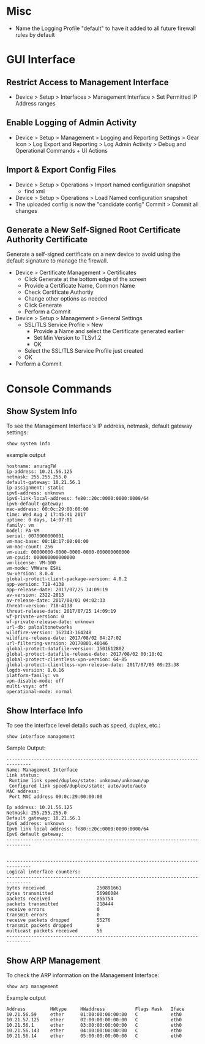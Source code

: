# Misc
- Name the Logging Profile "default" to have it added to all future firewall rules by default


# GUI Interface

## Restrict Access to Management Interface
- Device > Setup > Interfaces > Management Interface > Set Permitted IP Address ranges

## Enable Logging of Admin Activity
- Device > Setup > Management > Logging and Reporting Settings > Gear Icon > Log Export and Reporting > Log Admin Activity > Debug and Operational Commands + UI Actions

## Import & Export Config Files
- Device > Setup > Operations > Import named configuration snapshot
  - find xml
- Device > Setup > Operations > Load Named configuration snapshot
- The uploaded config is now the "candidate config"
Commit > Commit all changes

## Generate a New Self-Signed Root Certificate Authority Certificate
Generate a self-signed certificate on a new device to avoid using the default signature to manage the firewall.
- Device > Certificate Management > Certificates
  - Click Generate at the bottom edge of the screen
  - Provide a Certificate Name, Common Name
  - Check Certificate Authortiy
  - Change other options as needed
  - Click Generate
  - Perform a Commit
- Device > Setup > Management > General Settings
  - SSL/TLS Service Profile > New
    - Provide a Name and select the Certificate generated earlier
    - Set Min Version to TLSv1.2
    - OK
  - Select the SSL/TLS Service Profile just created
  - OK
- Perform a Commit

# Console Commands

## Show System Info

To see the Management Interface's IP address, netmask, default gateway settings:

```show system info```

example output
```
hostname: anuragFW
ip-address: 10.21.56.125
netmask: 255.255.255.0
default-gateway: 10.21.56.1
ip-assignment: static
ipv6-address: unknown
ipv6-link-local-address: fe80::20c:0000:0000:0000/64
ipv6-default-gateway:
mac-address: 00:0c:29:00:00:00
time: Wed Aug 2 17:45:41 2017
uptime: 0 days, 14:07:01
family: vm
model: PA-VM
serial: 0070000000001
vm-mac-base: 00:1B:17:00:00:00
vm-mac-count: 256
vm-uuid: 00000000-0000-0000-0000-000000000000
vm-cpuid: 000000000000000
vm-license: VM-100
vm-mode: VMWare ESXi
sw-version: 8.0.4
global-protect-client-package-version: 4.0.2
app-version: 718-4138
app-release-date: 2017/07/25 14:09:19
av-version: 2322-2813
av-release-date: 2017/08/01 04:02:33
threat-version: 718-4138
threat-release-date: 2017/07/25 14:09:19
wf-private-version: 0
wf-private-release-date: unknown
url-db: paloaltonetworks
wildfire-version: 162343-164248
wildfire-release-date: 2017/08/02 04:27:02
url-filtering-version: 20170801.40146
global-protect-datafile-version: 1501612802
global-protect-datafile-release-date: 2017/08/02 00:10:02
global-protect-clientless-vpn-version: 64-85
global-protect-clientless-vpn-release-date: 2017/07/05 09:23:38
logdb-version: 8.0.16
platform-family: vm
vpn-disable-mode: off
multi-vsys: off
operational-mode: normal
```

## Show Interface Info

To see the interface level details such as speed, duplex, etc.:

```
show interface management
```

Sample Output:

```
-------------------------------------------------------------------------------
Name: Management Interface
Link status:
 Runtime link speed/duplex/state: unknown/unknown/up
 Configured link speed/duplex/state: auto/auto/auto
MAC address:
 Port MAC address 00:0c:29:00:00:00

Ip address: 10.21.56.125
Netmask: 255.255.255.0
Default gateway: 10.21.56.1
Ipv6 address: unknown
Ipv6 link local address: fe80::20c:0000:0000:0000/64
Ipv6 default gateway:
-------------------------------------------------------------------------------


-------------------------------------------------------------------------------
Logical interface counters:
-------------------------------------------------------------------------------
bytes received                   250891661
bytes transmitted                56986084
packets received                 855754
packets transmitted              218444
receive errors                   0
transmit errors                  0
receive packets dropped          55276
transmit packets dropped         0
multicast packets received       56
-------------------------------------------------------------------------------
```

## Show ARP Management

To check the ARP information on the Management Interface:

```
show arp management
```

Example output

```
Address         HWtype     HWaddress           Flags Mask   Iface
10.21.56.59     ether      01:00:00:00:00:00   C            eth0
10.21.57.125    ether      02:00:00:00:00:00   C            eth0
10.21.56.1      ether      03:00:00:00:00:00   C            eth0
10.21.56.143    ether      04:00:00:00:00:00   C            eth0
10.21.56.14     ether      05:00:00:00:00:00   C            eth0
```
